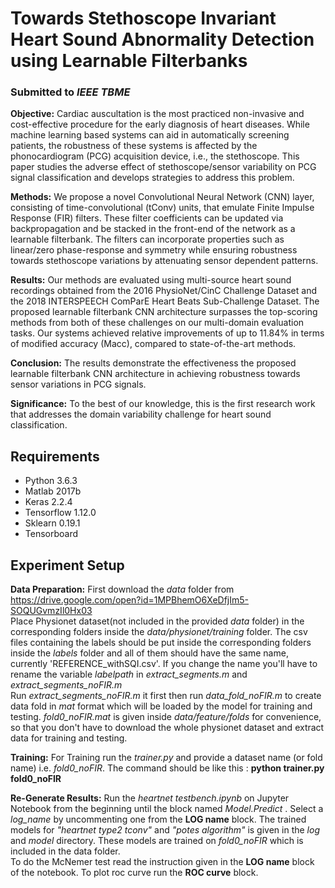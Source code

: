 # Towards Stethoscope Invariant Heart Sound Abnormality Detection using Learnable Filterbanks
### Submitted to *IEEE TBME*

**Objective:** Cardiac auscultation is the most practiced non-invasive and cost-effective procedure for the early diagnosis
of heart diseases. While machine learning based systems can aid in automatically screening patients, the robustness of these systems is affected by the phonocardiogram (PCG) acquisition device, i.e., the stethoscope. This paper studies the adverse effect of stethoscope/sensor variability on PCG signal classification and develops strategies to address this problem.

**Methods:** We propose a novel Convolutional Neural Network (CNN) layer, consisting of time-convolutional (tConv) units, that emulate Finite Impulse Response (FIR) filters. These filter coefficients can be updated via backpropagation and be stacked in the front-end of the network as a learnable filterbank. The filters can incorporate properties such as linear/zero phase-response and symmetry while ensuring robustness towards stethoscope variations by attenuating sensor dependent patterns.

**Results:** Our methods are evaluated using multi-source heart sound recordings obtained from the 2016 PhysioNet/CinC Challenge Dataset and the 2018 INTERSPEECH ComParE Heart Beats Sub-Challenge Dataset. The proposed learnable filterbank CNN architecture surpasses the top-scoring methods from both of these challenges on our multi-domain evaluation tasks. Our systems achieved relative improvements of up to 11.84% in terms of modified accuracy (Macc), compared to state-of-the-art methods.

**Conclusion:** The results demonstrate the effectiveness the proposed learnable filterbank CNN architecture in achieving robustness towards sensor variations in PCG signals.

**Significance:** To the best of our knowledge, this is the first research work that addresses the domain variability challenge for heart sound classification.

## Requirements
* Python 3.6.3
* Matlab 2017b
* Keras 2.2.4
* Tensorflow 1.12.0
* Sklearn 0.19.1
* Tensorboard

## Experiment Setup
**Data Preparation:** First download the *data* folder from https://drive.google.com/open?id=1MPBhemO6XeDfjIm5-SOQUGvmzIl0Hx03<br />
Place Physionet dataset(not included in the provided *data* folder) in the corresponding folders inside the *data/physionet/training* folder.
The csv files containing the labels should be put inside the corresponding folders inside the *labels* folder and all of them should have the same name, currently 'REFERENCE_withSQI.csv'. 
If you change the name you'll have to rename the variable *labelpath* in  *extract_segments.m* and *extract_segments_noFIR.m*<br /> 
Run *extract_segments_noFIR.m* it first then run *data_fold_noFIR.m* to create data fold in *mat* format which will be loaded by the model for training and testing.
*fold0_noFIR.mat* is given inside *data/feature/folds* for convenience, so that you don't have to download the whole physionet dataset and extract data for training and testing.

**Training:** For Training run the *trainer.py* and provide a dataset name (or fold name) i.e. *fold0_noFIR*. The command should be like this : **python trainer.py fold0_noFIR**

**Re-Generate Results:** Run the *heartnet testbench.ipynb* on Jupyter Notebook from the beginning until the block named *Model.Predict* . 
Select a *log_name* by uncommenting one from the **LOG name** block. 
The trained models for *"heartnet type2 tconv"* and *"potes algorithm"* is given in the *log* and *model* directory. 
These models are trained on *fold0_noFIR* which is included in the data folder.  
To do the McNemer test read the instruction given in the **LOG name** block of the notebook.
To plot roc curve run the **ROC curve** block.
